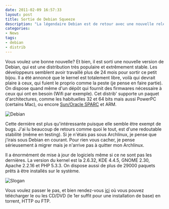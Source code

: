 ```yaml
---
date: 2011-02-09 16:57:33
layout: post
title: Sortie de Debian Squeeze
description: "La légendaire Debian est de retour avec une nouvelle release stable."
categories:
- News
tags:
- debian
- distrib
---
```


Vous voulez une bonne nouvelle? Et bien, il est sorti une nouvelle version de Debian, qui est une distribution très populaire et extrêmement stable. Les développeurs semblent avoir travaillé plus de 24 mois pour sortir ce petit bijou. Il a été annoncé que le kernel est totalement libre, voilà qui devrait plaire à ceux, qui fuient le proprio comme la peste (je pense en faire partie). On dispose quand même d'un dépôt qui fournit des firmwares nécessaire à ceux qui ont en besoin (Wifi par exemple). Cet distrib' supporte un paquet d'architectures, comme les habituelles 32 et 64 bits mais aussi PowerPC (certains Mac), ou encore [Sun/Oracle SPARC](http://www.irisa.fr/caps/projects/TechnologicalSurvey/micro/PI-957-html/chapter2_8.html) et ARM.

<!-- more -->

<img class="imgcenter" alt="Debian" src="http://linuxien.legtux.org/uploads/images/2011/02/debiansqueeze.png">

Cette dernière est plus qu'intéressante puisque elle semble être exempt de bugs. J'ai lu beaucoup de retours comme quoi le tout, est d'une redoutable stabilité (même en testing). Si je n'étais pas sous Archlinux, je pense que j'irais sous Debian en courant. Pour rien vous cacher, je pense sérieusement à migrer mais je n'arrive pas à quitter mon Archlinux.

Il a énormément de mise à jour de logiciels même si ce ne sont pas les dernières. La version du kernel est la 2.6.32, KDE 4.4.5, GNOME 2.30, Apache 2.2.16 et PHP 5.3.3. On dispose aussi de plus de 29000 paquets prêts à être installés sur le système.

<img class="imgcenter" alt="Slogan" src="http://linuxien.legtux.org/uploads/images/2011/02/debianslog.gif">

Vous voulez passer le pas, et bien rendez-vous [ici](http://www.debian.org/CD/) où vous pouvez télécharger le ou les CD/DVD (le 1er suffit pour une installation de base) en torrent, HTTP ou FTP.
